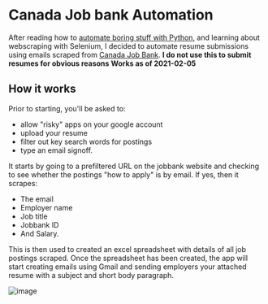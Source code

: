 # Canada Job bank Automation


After reading how to [automate boring stuff with Python](https://automatetheboringstuff.com/), and learning about webscraping with Selenium, I decided to automate resume submissions using emails scraped from [Canada Job Bank](https://www.jobbank.gc.ca/home). 
**I do not use this to submit resumes for obvious reasons**
**Works as of 2021-02-05**

## How it works
Prior to starting, you'll be asked to:
- allow "risky" apps on your google account
- upload your resume 
- filter out key search words for postings
- type an email signoff.

It starts by going to a prefiltered URL on the jobbank website and checking to see whether the postings "how to apply" is by email. 
If yes, then it scrapes:
- The email
- Employer name
- Job title
- Jobbank ID
- And Salary. 

This is then used to created an excel spreadsheet with details of all job postings scraped. 
Once the spreadsheet has been created, the app will start creating emails using Gmail and sending employers your attached resume with a subject and short body paragraph. 



![image](https://vishnurupan.com/static/media/automate-2.17841370.JPG)
